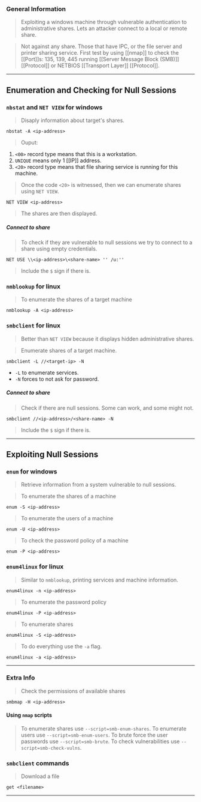 
### General Information

> Exploiting a windows machine through vulnerable authentication to administrative shares.
> Lets an attacker connect to a local or remote share.

> Not against any share. Those that have IPC, or the file server and printer sharing service.
> First test by using [[nmap]] to check the [[Port]]s: 135, 139, 445 running [[Server Message Block (SMB)]] [[Protocol]] or NETBIOS [[Transport Layer]] [[Protocol]].

---

## Enumeration and Checking for Null Sessions

### `nbstat` and `NET VIEW` for windows

> Disaply information about target's shares.
```
nbstat -A <ip-address>
```
> Ouput:
1. `<00>` record type means that this is a workstation.
2. `UNIQUE` means only 1 [[IP]] address.
3. `<20>` record type means that file sharing service is running for this machine.

> Once the code `<20>` is witnessed, then we can enumerate shares using `NET VIEW`.
```
NET VIEW <ip-address>
```
> The shares are then displayed.

##### Connect to share
> To check if they are vulnerable to null sessions we try to connect to a share using empty credentials.
```
NET USE \\<ip-address>\<share-name> '' /u:''
```
> Include the `$` sign if there is.


### `nmblookup` for linux

> To enumerate the shares of a target machine
```
nmblookup -A <ip-address>
```


### `smbclient` for linux

> Better than `NET VIEW` because it displays hidden administrative shares.

> Enumerate shares of a target machine. 
```
smbclient -L //<target-ip> -N
```
* `-L` to enumerate services.
* `-N` forces to not ask for password.

##### Connect to share
> Check if there are null sessions. Some can work, and some might not. 
```
smbclient //<ip-address>/<share-name> -N
```
> Include the `$` sign if there is.

---

## Exploiting Null Sessions

### `enum` for windows

> Retrieve information from a system vulnerable to null sessions.

> To enumerate the shares of a machine
```
enum -S <ip-address>
```

> To enumerate the users of a machine
```
enum -U <ip-address>
```

> To check the password policy of a machine
```
enum -P <ip-address>
```


### `enum4linux` for linux

> Similar to `nmblookup`, printing services and machine information.
```
enum4linux -n <ip-address>
```

> To enumerate the password policy
```
enum4linux -P <ip-address>
```

> To enumerate shares
```
enum4linux -S <ip-address>
```

> To do everything use the `-a` flag.
```
enum4linux -a <ip-address>
```

---

### Extra Info

> Check the permissions of available shares
```
smbmap -H <ip-address>
```

#### Using `nmap` scripts

> To enumerate shares use `--script=smb-enum-shares`.
> To enumerate users use `--script=smb-enum-users`.
> To brute force the user passwords use `--script=smb-brute`.
> To check vulnerabilities use `--script=smb-check-vulns`.

### `smbclient` commands

> Download a file
```
get <filename>
```

---
